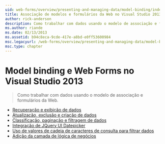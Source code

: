 ```yaml
---
uid: web-forms/overview/presenting-and-managing-data/model-binding/index
title: Associação de modelos e formulários da Web no Visual Studio 2013 | Microsoft Docs
author: rick-anderson
description: Como trabalhar com dados usando o modelo de associação e formulários da Web.
ms.author: riande
ms.date: 02/13/2013
ms.assetid: b94c8eca-9cde-417e-a8bd-e0ff53600984
msc.legacyurl: /web-forms/overview/presenting-and-managing-data/model-binding
msc.type: chapter
---
```

<a name="model-binding-and-web-forms-in-visual-studio-2013"></a>Model binding e Web Forms no Visual Studio 2013
====================
> Como trabalhar com dados usando o modelo de associação e formulários da Web.


- [Recuperação e exibição de dados](retrieving-data.md)
- [Atualização, exclusão e criação de dados](updating-deleting-and-creating-data.md)
- [Classificação, paginação e filtragem de dados](sorting-paging-and-filtering-data.md)
- [Integração de JQuery UI Datepicker](integrating-jquery-ui.md)
- [Uso de valores de cadeia de caracteres de consulta para filtrar dados](using-query-string-values-to-retrieve-data.md)
- [Adição da camada de lógica de negócios](adding-business-logic-layer.md)
